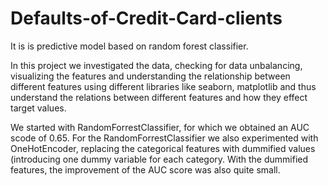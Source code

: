 # Defaults-of-Credit-Card-clients

It is is predictive model based on random forest classifier.

In this project we investigated the data, checking for data unbalancing, visualizing the features and understanding the relationship between different features using different libraries like seaborn, matplotlib and thus understand the relations between different features and how they effect target values.


We started with RandomForrestClassifier, for which we obtained an AUC scode of 0.65. For the RandomForrestClassifier we also experimented with OneHotEncoder, replacing the categorical features with dummified values (introducing one dummy variable for each category. With the dummified features, the improvement of the AUC score was also  quite small.


